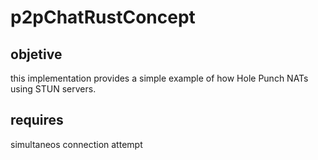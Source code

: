 # p2pChatRustConcept

## objetive
this implementation provides a simple example of how Hole Punch NATs using STUN servers.

## requires
simultaneos connection attempt
